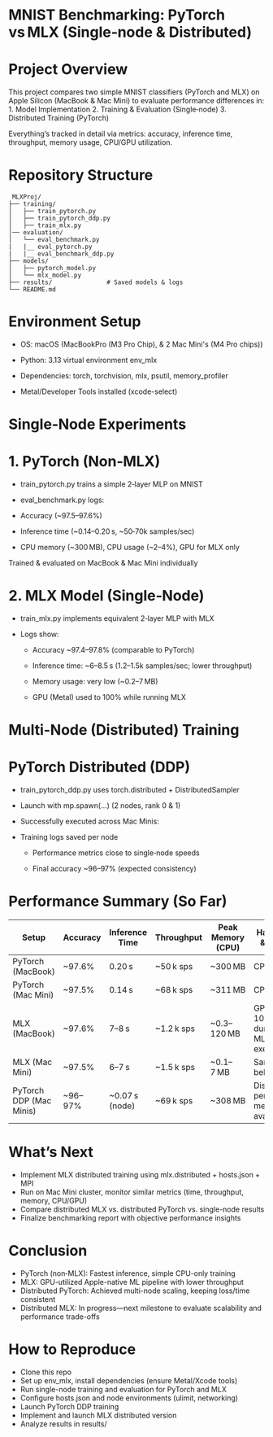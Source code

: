 # MNIST Benchmarking: PyTorch vs MLX (Single‑node & Distributed)

<h1>Project Overview</h1>
This project compares two simple MNIST classifiers (PyTorch and MLX) on Apple Silicon (MacBook & Mac Mini) to evaluate performance differences in:
1. Model Implementation
2. Training & Evaluation (Single‑node)
3. Distributed Training (PyTorch)

Everything’s tracked in detail via metrics: accuracy, inference time, throughput, memory usage, CPU/GPU utilization.


<h1>Repository Structure </h1>

     MLXProj/
    ├── training/
    │   ├── train_pytorch.py
    │   ├── train_pytorch_ddp.py
    │   ├── train_mlx.py
    │── evaluation/
    │   └── eval_benchmark.py
    |   |__ eval_pytorch.py
    |   |__ eval_benchmark_ddp.py
    ├── models/
    │   ├── pytorch_model.py
    │   └── mlx_model.py
    ├── results/               # Saved models & logs
    └── README.md


<h1>Environment Setup</h1>

* OS: macOS (MacBookPro (M3 Pro Chip), & 2 Mac Mini's (M4 Pro chips))

* Python: 3.13 virtual environment env_mlx

* Dependencies: torch, torchvision, mlx, psutil, memory_profiler

* Metal/Developer Tools installed (xcode-select)


<h1> Single‑Node Experiments </h1>


<h1> 1. PyTorch (Non‑MLX) </h1>

* train_pytorch.py trains a simple 2‑layer MLP on MNIST

* eval_benchmark.py logs:

* Accuracy (~97.5–97.6%)

* Inference time (~0.14–0.20 s, ~50‑70k samples/sec)

* CPU memory (~300 MB), CPU usage (~2–4%), GPU for MLX only

Trained & evaluated on MacBook & Mac Mini individually

<h1> 2. MLX Model (Single‑Node) </h1> 

 * train_mlx.py implements equivalent 2‑layer MLP with MLX

 * Logs show:

     * Accuracy ~97.4–97.8% (comparable to PyTorch)

     * Inference time: ~6–8.5 s (1.2–1.5k samples/sec; lower throughput)

     * Memory usage: very low (~0.2–7 MB)

     * GPU (Metal) used to 100% while running MLX


# Multi‑Node (Distributed) Training

# PyTorch Distributed (DDP)

 * train_pytorch_ddp.py uses torch.distributed + DistributedSampler

 * Launch with mp.spawn(...) (2 nodes, rank 0 & 1)

 * Successfully executed across Mac Minis:

 * Training logs saved per node

    * Performance metrics close to single‑node speeds

    * Final accuracy ~96–97% (expected consistency)


# Performance Summary (So Far)

| Setup                   | Accuracy | Inference Time | Throughput   | Peak Memory (CPU) | Hardware & Notes                                |
|------------------------|----------|----------------|--------------|-------------------|--------------------------------------------------|
| PyTorch (MacBook)      | ~97.6%   | 0.20 s         | ~50 k sps    | ~300 MB           | CPU only                                         |
| PyTorch (Mac Mini)     | ~97.5%   | 0.14 s         | ~68 k sps    | ~311 MB           | CPU only                                         |
| MLX (MacBook)          | ~97.6%   | 7–8 s          | ~1.2 k sps   | ~0.3–120 MB       | GPU peaks 100% during MLX execution              |
| MLX (Mac Mini)         | ~97.5%   | 6–7 s          | ~1.5 k sps   | ~0.1–7 MB         | Same GPU behaviour                               |
| PyTorch DDP (Mac Minis)| ~96–97%  | ~0.07 s (node) | ~69 k sps    | ~308 MB           | Distributed, per-node metrics available          |

# What’s Next
* Implement MLX distributed training using mlx.distributed + hosts.json + MPI
* Run on Mac Mini cluster, monitor similar metrics (time, throughput, memory, CPU/GPU)
* Compare distributed MLX vs. distributed PyTorch vs. single-node results
* Finalize benchmarking report with objective performance insights

# Conclusion
* PyTorch (non‑MLX): Fastest inference, simple CPU-only training
* MLX: GPU-utilized Apple-native ML pipeline with lower throughput
* Distributed PyTorch: Achieved multi-node scaling, keeping loss/time consistent
* Distributed MLX: In progress—next milestone to evaluate scalability and performance trade-offs

# How to Reproduce
* Clone this repo
* Set up env_mlx, install dependencies (ensure Metal/Xcode tools)
* Run single-node training and evaluation for PyTorch and MLX
* Configure hosts.json and node environments (ulimit, networking)
* Launch PyTorch DDP training
* Implement and launch MLX distributed version
* Analyze results in results/















